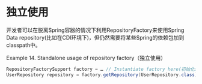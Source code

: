 # 独立使用
开发者可以在脱离Spring容器的情况下利用RepositoryFactory来使用Spring Data repository(比如在CDI环境下)，但仍然需要将某些Spring的依赖包加到classpath中。

Example 14. Standalone usage of repository factory（独立使用）

```java
RepositoryFactorySupport factory = … // Instantiate factory here(初始化factory)
UserRepository repository = factory.getRepository(UserRepository.class);
```
